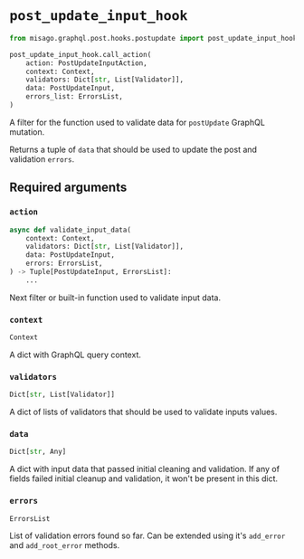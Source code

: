 # `post_update_input_hook`

```python
from misago.graphql.post.hooks.postupdate import post_update_input_hook

post_update_input_hook.call_action(
    action: PostUpdateInputAction,
    context: Context,
    validators: Dict[str, List[Validator]],
    data: PostUpdateInput,
    errors_list: ErrorsList,
)
```

A filter for the function used to validate data for `postUpdate` GraphQL mutation.

Returns a tuple of `data` that should be used to update the post and validation `errors`.


## Required arguments

### `action`

```python
async def validate_input_data(
    context: Context,
    validators: Dict[str, List[Validator]],
    data: PostUpdateInput,
    errors: ErrorsList,
) -> Tuple[PostUpdateInput, ErrorsList]:
    ...
```

Next filter or built-in function used to validate input data.


### `context`

```python
Context
```

A dict with GraphQL query context.


### `validators`

```python
Dict[str, List[Validator]]
```

A dict of lists of validators that should be used to validate inputs values.


### `data`

```python
Dict[str, Any]
```

A dict with input data that passed initial cleaning and validation. If any of fields failed initial cleanup and validation, it won't be present in this dict.


### `errors`

```python
ErrorsList
```

List of validation errors found so far. Can be extended using it's `add_error` and `add_root_error` methods.